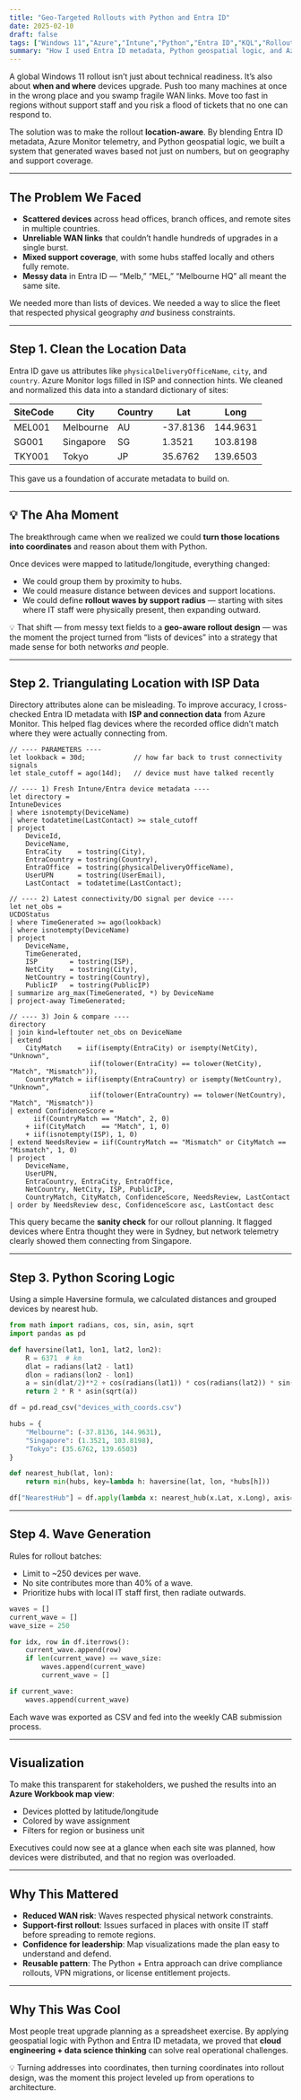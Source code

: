 ```yaml
---
title: "Geo-Targeted Rollouts with Python and Entra ID"
date: 2025-02-10
draft: false
tags: ["Windows 11","Azure","Intune","Python","Entra ID","KQL","Rollout Planning"]
summary: "How I used Entra ID metadata, Python geospatial logic, and Azure Monitor data to design location-aware rollout waves that respected networks and support capacity."
---
```


A global Windows 11 rollout isn’t just about technical readiness. It’s also about **when and where** devices upgrade. Push too many machines at once in the wrong place and you swamp fragile WAN links. Move too fast in regions without support staff and you risk a flood of tickets that no one can respond to.

The solution was to make the rollout **location-aware**. By blending Entra ID metadata, Azure Monitor telemetry, and Python geospatial logic, we built a system that generated waves based not just on numbers, but on geography and support coverage.

---

## The Problem We Faced

- **Scattered devices** across head offices, branch offices, and remote sites in multiple countries.  
- **Unreliable WAN links** that couldn’t handle hundreds of upgrades in a single burst.  
- **Mixed support coverage**, with some hubs staffed locally and others fully remote.  
- **Messy data** in Entra ID — “Melb,” “MEL,” “Melbourne HQ” all meant the same site.  

We needed more than lists of devices. We needed a way to slice the fleet that respected physical geography *and* business constraints.

---

## Step 1. Clean the Location Data

Entra ID gave us attributes like `physicalDeliveryOfficeName`, `city`, and `country`. Azure Monitor logs filled in ISP and connection hints. We cleaned and normalized this data into a standard dictionary of sites:

| SiteCode | City       | Country | Lat      | Long     |
|----------|------------|---------|----------|----------|
| MEL001   | Melbourne  | AU      | -37.8136 | 144.9631 |
| SG001    | Singapore  | SG      | 1.3521   | 103.8198 |
| TKY001   | Tokyo      | JP      | 35.6762  | 139.6503 |

This gave us a foundation of accurate metadata to build on.

---

## 💡 The Aha Moment

The breakthrough came when we realized we could **turn those locations into coordinates** and reason about them with Python.

Once devices were mapped to latitude/longitude, everything changed:

- We could group them by proximity to hubs.  
- We could measure distance between devices and support locations.  
- We could define **rollout waves by support radius** — starting with sites where IT staff were physically present, then expanding outward.  

💡 That shift — from messy text fields to a **geo-aware rollout design** — was the moment the project turned from “lists of devices” into a strategy that made sense for both networks *and* people.

---

## Step 2. Triangulating Location with ISP Data

Directory attributes alone can be misleading. To improve accuracy, I cross-checked Entra ID metadata with **ISP and connection data** from Azure Monitor. This helped flag devices where the recorded office didn’t match where they were actually connecting from.

```kql
// ---- PARAMETERS ----
let lookback = 30d;            // how far back to trust connectivity signals
let stale_cutoff = ago(14d);   // device must have talked recently

// ---- 1) Fresh Intune/Entra device metadata ----
let directory =
IntuneDevices
| where isnotempty(DeviceName)
| where todatetime(LastContact) >= stale_cutoff
| project
    DeviceId,
    DeviceName,
    EntraCity    = tostring(City),
    EntraCountry = tostring(Country),
    EntraOffice  = tostring(physicalDeliveryOfficeName),
    UserUPN      = tostring(UserEmail),
    LastContact  = todatetime(LastContact);

// ---- 2) Latest connectivity/DO signal per device ----
let net_obs =
UCDOStatus
| where TimeGenerated >= ago(lookback)
| where isnotempty(DeviceName)
| project
    DeviceName,
    TimeGenerated,
    ISP        = tostring(ISP),
    NetCity    = tostring(City),
    NetCountry = tostring(Country),
    PublicIP   = tostring(PublicIP)
| summarize arg_max(TimeGenerated, *) by DeviceName
| project-away TimeGenerated;

// ---- 3) Join & compare ----
directory
| join kind=leftouter net_obs on DeviceName
| extend
    CityMatch    = iif(isempty(EntraCity) or isempty(NetCity), "Unknown",
                    iif(tolower(EntraCity) == tolower(NetCity), "Match", "Mismatch")),
    CountryMatch = iif(isempty(EntraCountry) or isempty(NetCountry), "Unknown",
                    iif(tolower(EntraCountry) == tolower(NetCountry), "Match", "Mismatch"))
| extend ConfidenceScore =
      iif(CountryMatch == "Match", 2, 0)
    + iif(CityMatch    == "Match", 1, 0)
    + iif(isnotempty(ISP), 1, 0)
| extend NeedsReview = iif(CountryMatch == "Mismatch" or CityMatch == "Mismatch", 1, 0)
| project
    DeviceName,
    UserUPN,
    EntraCountry, EntraCity, EntraOffice,
    NetCountry, NetCity, ISP, PublicIP,
    CountryMatch, CityMatch, ConfidenceScore, NeedsReview, LastContact
| order by NeedsReview desc, ConfidenceScore asc, LastContact desc
```

This query became the **sanity check** for our rollout planning. It flagged devices where Entra thought they were in Sydney, but network telemetry clearly showed them connecting from Singapore.

---

## Step 3. Python Scoring Logic

Using a simple Haversine formula, we calculated distances and grouped devices by nearest hub.

```python
from math import radians, cos, sin, asin, sqrt
import pandas as pd

def haversine(lat1, lon1, lat2, lon2):
    R = 6371  # km
    dlat = radians(lat2 - lat1)
    dlon = radians(lon2 - lon1)
    a = sin(dlat/2)**2 + cos(radians(lat1)) * cos(radians(lat2)) * sin(dlon/2)**2
    return 2 * R * asin(sqrt(a))

df = pd.read_csv("devices_with_coords.csv")

hubs = {
    "Melbourne": (-37.8136, 144.9631),
    "Singapore": (1.3521, 103.8198),
    "Tokyo": (35.6762, 139.6503)
}

def nearest_hub(lat, lon):
    return min(hubs, key=lambda h: haversine(lat, lon, *hubs[h]))

df["NearestHub"] = df.apply(lambda x: nearest_hub(x.Lat, x.Long), axis=1)
```

---

## Step 4. Wave Generation

Rules for rollout batches:

- Limit to ~250 devices per wave.  
- No site contributes more than 40% of a wave.  
- Prioritize hubs with local IT staff first, then radiate outwards.  

```python
waves = []
current_wave = []
wave_size = 250

for idx, row in df.iterrows():
    current_wave.append(row)
    if len(current_wave) == wave_size:
        waves.append(current_wave)
        current_wave = []

if current_wave:
    waves.append(current_wave)
```

Each wave was exported as CSV and fed into the weekly CAB submission process.

---

## Visualization

To make this transparent for stakeholders, we pushed the results into an **Azure Workbook map view**:

- Devices plotted by latitude/longitude  
- Colored by wave assignment  
- Filters for region or business unit  

Executives could now see at a glance when each site was planned, how devices were distributed, and that no region was overloaded.

---

## Why This Mattered

- **Reduced WAN risk**: Waves respected physical network constraints.  
- **Support-first rollout**: Issues surfaced in places with onsite IT staff before spreading to remote regions.  
- **Confidence for leadership**: Map visualizations made the plan easy to understand and defend.  
- **Reusable pattern**: The Python + Entra approach can drive compliance rollouts, VPN migrations, or license entitlement projects.  

---

## Why This Was Cool

Most people treat upgrade planning as a spreadsheet exercise. By applying geospatial logic with Python and Entra ID metadata, we proved that **cloud engineering + data science thinking** can solve real operational challenges.

💡 Turning addresses into coordinates, then turning coordinates into rollout design, was the moment this project leveled up from operations to architecture.
